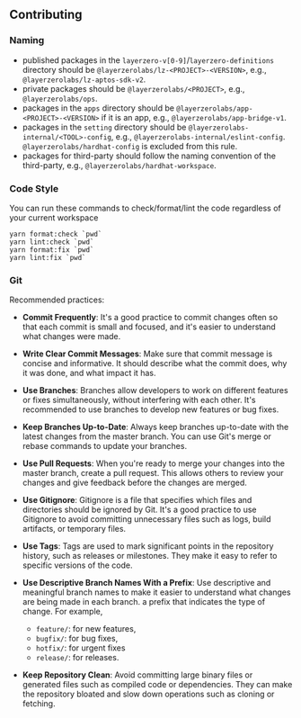 ## Contributing

### Naming

- published packages in the `layerzero-v[0-9]`/`layerzero-definitions` directory should be `@layerzerolabs/lz-<PROJECT>-<VERSION>`, e.g., `@layerzerolabs/lz-aptos-sdk-v2`.
- private packages should be `@layerzerolabs/<PROJECT>`, e.g., `@layerzerolabs/ops`.
- packages in the `apps` directory should be `@layerzerolabs/app-<PROJECT>-<VERSION>` if it is an app, e.g., `@layerzerolabs/app-bridge-v1`.
- packages in the `setting` directory should be `@layerzerolabs-internal/<TOOL>-config`, e.g., `@layerzerolabs-internal/eslint-config`. `@layerzerolabs/hardhat-config` is excluded from this rule.
- packages for third-party should follow the naming convention of the third-party, e.g., `@layerzerolabs/hardhat-workspace`.

### Code Style

You can run these commands to check/format/lint the code regardless of your current workspace

```shell
yarn format:check `pwd`
yarn lint:check `pwd`
yarn format:fix `pwd`
yarn lint:fix `pwd`
```

### Git

Recommended practices:

- **Commit Frequently**: It's a good practice to commit changes often so that each commit is small and focused, and it's easier to understand what changes were made.

- **Write Clear Commit Messages**: Make sure that commit message is concise and informative. It should describe what the commit does, why it was done, and what impact it has.

- **Use Branches**: Branches allow developers to work on different features or fixes simultaneously, without interfering with each other. It's recommended to use branches to develop new features or bug fixes.

- **Keep Branches Up-to-Date**: Always keep branches up-to-date with the latest changes from the master branch. You can use Git's merge or rebase commands to update your branches.

- **Use Pull Requests**: When you're ready to merge your changes into the master branch, create a pull request. This allows others to review your changes and give feedback before the changes are merged.

- **Use Gitignore**: Gitignore is a file that specifies which files and directories should be ignored by Git. It's a good practice to use Gitignore to avoid committing unnecessary files such as logs, build artifacts, or temporary files.

- **Use Tags**: Tags are used to mark significant points in the repository history, such as releases or milestones. They make it easy to refer to specific versions of the code.

- **Use Descriptive Branch Names With a Prefix**: Use descriptive and meaningful branch names to make it easier to understand what changes are being made in each branch. a prefix that indicates the type of change. For example,

  - `feature/`: for new features,
  - `bugfix/`: for bug fixes,
  - `hotfix/`: for urgent fixes
  - `release/`: for releases.

- **Keep Repository Clean**: Avoid committing large binary files or generated files such as compiled code or dependencies. They can make the repository bloated and slow down operations such as cloning or fetching.
